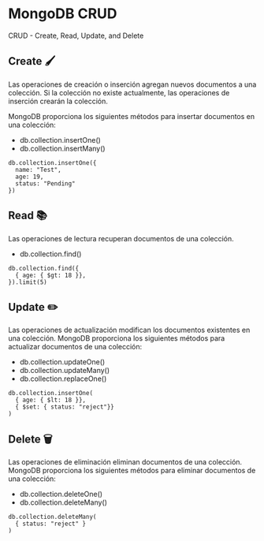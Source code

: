 # MongoDB CRUD

CRUD - Create, Read, Update, and Delete

## Create 🖌

Las operaciones de creación o inserción agregan nuevos documentos a una colección. Si la colección no existe actualmente, las operaciones de inserción crearán la colección.

MongoDB proporciona los siguientes métodos para insertar documentos en una colección:

- db.collection.insertOne()
- db.collection.insertMany()

```
db.collection.insertOne({
  name: "Test",
  age: 19,
  status: "Pending"
})
```

## Read 📚

Las operaciones de lectura recuperan documentos de una colección.

- db.collection.find()

```
db.collection.find({
  { age: { $gt: 18 }},
}).limit(5)
```
## Update ✏️

Las operaciones de actualización modifican los documentos existentes en una colección. MongoDB proporciona los siguientes métodos para actualizar documentos de una colección:

- db.collection.updateOne()
- db.collection.updateMany()
- db.collection.replaceOne()

```
db.collection.insertOne(
  { age: { $lt: 18 }},
  { $set: { status: "reject"}}
)
```

## Delete 🗑

Las operaciones de eliminación eliminan documentos de una colección. MongoDB proporciona los siguientes métodos para eliminar documentos de una colección:

- db.collection.deleteOne()
- db.collection.deleteMany()

```
db.collection.deleteMany(
  { status: "reject" }
)
```